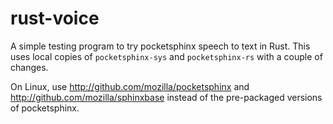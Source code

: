 # rust-voice
A simple testing program to try pocketsphinx speech to text in Rust.
This uses local copies of `pocketsphinx-sys` and `pocketsphinx-rs` with a couple of changes.

On Linux, use  http://github.com/mozilla/pocketsphinx and http://github.com/mozilla/sphinxbase instead of the pre-packaged versions of pocketsphinx.
